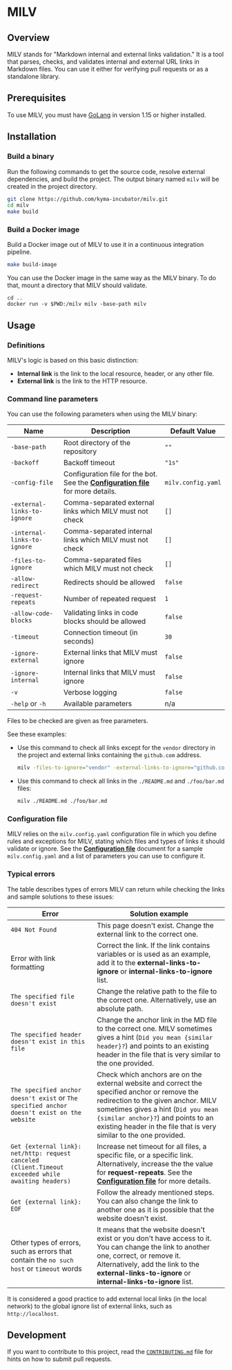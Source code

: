 # MILV

## Overview

MILV stands for "Markdown internal and external links validation." It is a tool that parses, checks, and validates internal and external URL links in Markdown files.
You can use it either for verifying pull requests or as a standalone library.

## Prerequisites

To use MILV, you must have [GoLang](https://golang.org/doc/install) in version 1.15 or higher installed.

## Installation

### Build a binary

Run the following commands to get the source code, resolve external dependencies, and build the project.
The output binary named `milv` will be created in the project directory.

```bash
git clone https://github.com/kyma-incubator/milv.git
cd milv
make build
```

### Build a Docker image

Build a Docker image out of MILV to use it in a continuous integration pipeline.

```bash
make build-image
```

You can use the Docker image in the same way as the MILV binary. To do that, mount a directory that MILV should validate.

```
cd ..
docker run -v $PWD:/milv milv -base-path milv
```

## Usage

### Definitions

MILV's logic is based on this basic distinction:
- **Internal link** is the link to the local resource, header, or any other file.
- **External link** is the link to the HTTP resource.

### Command line parameters

You can use the following parameters when using the MILV binary:

| Name                           | Description                                                 | Default Value      |
| ------------------------------ | ------------------------------------------------------------| ------------------ |
| `-base-path`                   | Root directory of the repository                            | `""`               |
| `-backoff`                     | Backoff timeout                                             | `"1s"`             |
| `-config-file`                 | Configuration file for the bot. See the [**Configuration file**](/docs/configuration-file.md) for more details.  | `milv.config.yaml` |
| `-external-links-to-ignore`    | Comma-separated external links which MILV must not check    | `[]`               |
| `-internal-links-to-ignore`    | Comma-separated internal links which MILV must not check    | `[]`               |
| `-files-to-ignore`             | Comma-separated files which MILV must not check            | `[]`               |
| `-allow-redirect`              | Redirects should be allowed                                   | `false`            |
| `-request-repeats`             | Number of repeated request                                  | `1`                |
| `-allow-code-blocks`           | Validating links in code blocks should be allowed                        | `false`            |
| `-timeout`                     | Connection timeout (in seconds)                             | `30`               |
| `-ignore-external`             | External links that MILV must ignore                                | `false`            |
| `-ignore-internal`             | Internal links that MILV must ignore                                 | `false`            |
| `-v`                           | Verbose logging                                             | `false`            |
| `-help` or `-h`                | Available parameters                                        |  n/a                |

Files to be checked are given as free parameters.

See these examples:

- Use this command to check all links except for the `vendor` directory in the project and external links containing the `github.com` address.

  ```bash
  milv -files-to-ignore="vendor" -external-links-to-ignore="github.com"
  ```

- Use this command to check all links in the `./README.md` and `./foo/bar.md` files:

  ```bash
  milv ./README.md ./foo/bar.md
  ```

### Configuration file

MILV relies on the `milv.config.yaml` configuration file in which you define rules and exceptions for MILV, stating which files and types of links it should validate or ignore. See the [**Configuration file**](/docs/configuration-file.md) document for a sample `milv.config.yaml` and a list of parameters you can use to configure it.

### Typical errors

The table describes types of errors MILV can return while checking the links and sample solutions to these issues:

| Error                                                                                              | Solution example                                                                                                                                                                                                                                                              |
| --- | --- |
| `404 Not Found`                                                                                    | This page doesn't exist. Change the external link to the correct one.                        |
| Error with link formatting                                                                    | Correct the link. If the link contains variables or is used as an example, add it to the **external-links-to-ignore** or **internal-links-to-ignore** list.  |
| `The specified file doesn't exist`                                                                 | Change the relative path to the file to the correct one. Alternatively, use an absolute path. |
| `The specified header doesn't exist in this file`                                                       | Change the anchor link in the MD file to the correct one. MILV sometimes gives a hint (`Did you mean {similar header}?`) and points to an existing header in the file that is very similar to the one provided.    |
| `The specified anchor doesn't exist` or `The specified anchor doesn't exist on the website`      | Check which anchors are on the external website and correct the specified anchor or remove the redirection to the given anchor. MILV sometimes gives a hint (`Did you mean {similar anchor}?`) and points to an existing header in the file that is very similar to the one provided. |
| `Get {external link}: net/http: request canceled (Client.Timeout exceeded while awaiting headers)` | Increase net timeout for all files, a specific file, or a specific link. Alternatively, increase the the value for **request-repeats**. See the [**Configuration file**](/docs/configuration-file.md) for more details.  |
| `Get {external link}: EOF`                                                                        | Follow the already mentioned steps. You can also change the link to another one as it is possible that the website doesn't exist. |
| Other types of errors, such as errors that contain the `no such host` or `timeout` words                | It means that the website doesn't exist or you don't have access to it. You can change the link to another one, correct, or remove it. Alternatively, add the link to the **external-links-to-ignore** or **internal-links-to-ignore** list.   |

It is considered a good practice to add external local links (in the local network) to the global ignore list of external links, such as `http://localhost`.

## Development

If you want to contribute to this project, read the [`CONTRIBUTING.md`](CONTRIBUTING.md) file for hints on how to submit pull requests.
